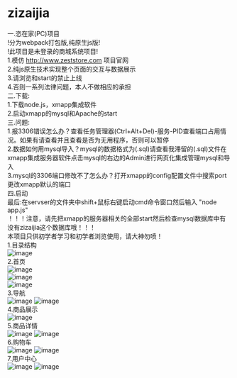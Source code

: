 ﻿# zizaijia
一.恣在家(PC)项目</br>
!分为webpack打包版,纯原生js版!<br>
!此项目是未登录的商城系统项目!</br>
1.模仿 http://www.zeststore.com 项目官网</br>
2.纯js原生技术实现整个页面的交互与数据展示</br>
3.请浏览和start的禁止上线</br>
4.否则一系列法律问题，本人不做相应的承担</br>
二.下载:</br>
1.下载node.js，xmapp集成软件</br>
2.启动xmapp的mysql和Apache的start</br>
三.问题:</br>
1.报3306错误怎么办？查看任务管理器(Ctrl+Alt+Del)-服务-PID查看端口占用情况。如果有请查看并且查看是否为无用程序，否则可以暂停</br>
2.数据如何用mysql导入？mysql的数据格式为(.sql)请查看我滞留的(.sql)文件在xmapp集成服务器软件点击mysql的右边的Admin进行网页化集成管理mysql和导入</br>
3.mysql的3306端口修改不了怎么办？打开xmapp的config配置文件中搜索port更改xmapp默认的端口</br>
四.启动</br>
最后:在servser的文件夹中shift+鼠标右键启动cmd命令窗口然后输入 "node app.js"</br>
！！！注意，请先把xmapp的服务器相关的全部start然后检查mysql数据库中有没有zizaijia这个数据库哦！！！</br>
本项目只供初学者学习和初学者浏览使用，请大神勿喷！</br>
1.目录结构</br>
![image](https://github.com/PgYw/zizaijia-PC-/blob/master/projectImg/projectDir.PNG)
</br>
2.首页</br>
![image](https://github.com/PgYw/zizaijia-PC-/blob/master/projectImg/index1.PNG)
</br>
![image](https://github.com/PgYw/zizaijia-PC-/blob/master/projectImg/index2.PNG)
</br>
![image](https://github.com/PgYw/zizaijia-PC-/blob/master/projectImg/index3.PNG)
</br>
3.导航</br>
![image](https://github.com/PgYw/zizaijia-PC-/blob/master/projectImg/nav1.PNG)
![image](https://github.com/PgYw/zizaijia-PC-/blob/master/projectImg/nav2.PNG)
</br>
4.商品展示</br>
![image](https://github.com/PgYw/zizaijia-PC-/blob/master/projectImg/product.PNG)
</br>
5.商品详情</br>
![image](https://github.com/PgYw/zizaijia-PC-/blob/master/projectImg/detail1.PNG)
![image](https://github.com/PgYw/zizaijia-PC-/blob/master/projectImg/detail2.PNG)
</br>
6.购物车</br>
![image](https://github.com/PgYw/zizaijia-PC-/blob/master/projectImg/cart1.PNG)
![image](https://github.com/PgYw/zizaijia-PC-/blob/master/projectImg/cart2.PNG)
</br>
7.用户中心</br>
![image](https://github.com/PgYw/zizaijia-PC-/blob/master/projectImg/user1.PNG)
![image](https://github.com/PgYw/zizaijia-PC-/blob/master/projectImg/user2.PNG)
</br>
